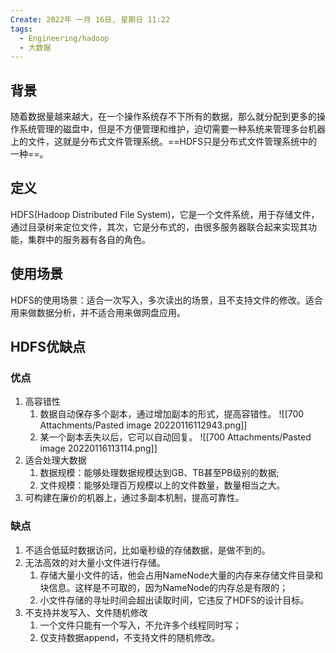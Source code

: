 ```yaml
---
Create: 2022年 一月 16日, 星期日 11:22
tags: 
  - Engineering/hadoop
  - 大数据
---
```


## 背景
随着数据量越来越大，在一个操作系统存不下所有的数据，那么就分配到更多的操作系统管理的磁盘中，但是不方便管理和维护，迫切需要一种系统来管理多台机器上的文件，这就是分布式文件管理系统。==HDFS只是分布式文件管理系统中的一种==。

## 定义
HDFS(Hadoop Distributed File System)，它是一个文件系统，用于存储文件，通过目录树来定位文件，其次，它是分布式的，由很多服务器联合起来实现其功能，集群中的服务器有各自的角色。

## 使用场景
HDFS的使用场景：适合一次写入，多次读出的场景，且不支持文件的修改。适合用来做数据分析，并不适合用来做网盘应用。

## HDFS优缺点
### 优点
1. 高容错性
	1. 数据自动保存多个副本，通过增加副本的形式，提高容错性。
		![[700 Attachments/Pasted image 20220116112943.png]]
	2. 某一个副本丢失以后，它可以自动回复。
		![[700 Attachments/Pasted image 20220116113114.png]]
2. 适合处理大数据
	1. 数据规模：能够处理数据规模达到GB、TB甚至PB级别的数据;
	2. 文件规模：能够处理百万规模以上的文件数量，数量相当之大。
3. 可构建在廉价的机器上，通过多副本机制，提高可靠性。

### 缺点
1. 不适合低延时数据访问，比如毫秒级的存储数据，是做不到的。
2. 无法高效的对大量小文件进行存储。
	1. 存储大量小文件的话，他会占用NameNode大量的内存来存储文件目录和块信息。这样是不可取的，因为NameNode的内存总是有限的；
	2. 小文件存储的寻址时间会超出读取时间，它违反了HDFS的设计目标。
3. 不支持并发写入、文件随机修改
	1. 一个文件只能有一个写入，不允许多个线程同时写；
	2. 仅支持数据append，不支持文件的随机修改。


